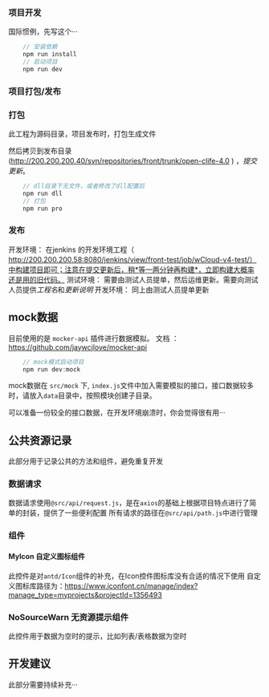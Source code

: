 

### 项目开发
   国际惯例，先写这个···
```js
    // 安装依赖
    npm run install
    // 启动项目
    npm run dev
```

### 项目打包/发布

### 打包

此工程为源码目录，项目发布时，打包生成文件

然后拷贝到发布目录 (http://200.200.200.40/svn/repositories/front/trunk/open-clife-4.0 ) ，*提交更新*。

```js
    // dll目录下无文件，或者修改了dll配置后
    npm run dll
    // 打包
    npm run pro
```

### 发布

开发环境： 在jenkins 的开发环境工程（ http://200.200.200.58:8080/jenkins/view/front-test/job/wCloud-v4-test/）中构建项目即可；注意在提交更新后，稍*等一两分钟再构建*，立即构建大概率还是用的旧代码。
测试环境： 需要由测试人员提单，然后运维更新。需要向测试人员提供*工程名*和*更新说明*
开发环境： 同上由测试人员提单更新

## mock数据

目前使用的是 `mocker-api` 插件进行数据模拟。 文档 ： https://github.com/jaywcjlove/mocker-api

```js
    // mock模式启动项目
    npm run dev:mock
```

mock数据在 `src/mock` 下, `index.js`文件中加入需要模拟的接口，接口数据较多时，请放入`data`目录中，按照模块创建子目录。

可以准备一份较全的接口数据，在开发环境崩溃时，你会觉得很有用···

## 公共资源记录

此部分用于记录公共的方法和组件，避免重复开发

### 数据请求
    
数据请求使用`@src/api/request.js`，是在`axios`的基础上根据项目特点进行了简单的封装，提供了一些便利配置
所有请求的路径在`@src/api/path.js`中进行管理

### 组件

#### MyIcon 自定义图标组件
此控件是对`antd/Icon`组件的补充，在Icon控件图标库没有合适的情况下使用
自定义图标库路径为：https://www.iconfont.cn/manage/index?manage_type=myprojects&projectId=1356493

### NoSourceWarn 无资源提示组件
此控件用于数据为空时的提示，比如列表/表格数据为空时

## 开发建议

此部分需要持续补充···








